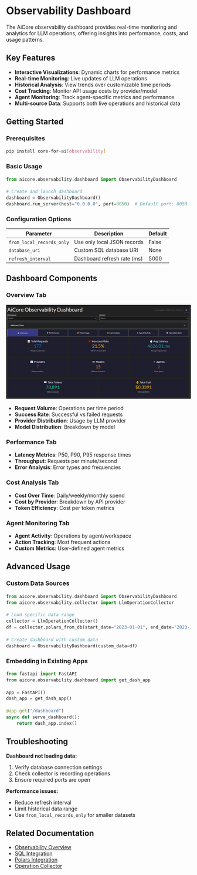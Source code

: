 
# Observability Dashboard

The AiCore observability dashboard provides real-time monitoring and analytics for LLM operations, offering insights into performance, costs, and usage patterns.

## Key Features

- **Interactive Visualizations**: Dynamic charts for performance metrics
- **Real-time Monitoring**: Live updates of LLM operations
- **Historical Analysis**: View trends over customizable time periods
- **Cost Tracking**: Monitor API usage costs by provider/model
- **Agent Monitoring**: Track agent-specific metrics and performance
- **Multi-source Data**: Supports both live operations and historical data

## Getting Started

### Prerequisites

```bash
pip install core-for-ai[observability]
```

### Basic Usage

```python
from aicore.observability.dashboard import ObservabilityDashboard

# Create and launch dashboard
dashboard = ObservabilityDashboard()
dashboard.run_server(host="0.0.0.0", port=8050)  # Default port: 8050
```

### Configuration Options

| Parameter | Description | Default |
|-----------|-------------|---------|
| `from_local_records_only` | Use only local JSON records | False |
| `database_uri` | Custom SQL database URI | None |
| `refresh_interval` | Dashboard refresh rate (ms) | 5000 |

## Dashboard Components

### Overview Tab
![Overview Tab](assets/dashboard-overview.png)
- **Request Volume**: Operations per time period
- **Success Rate**: Successful vs failed requests
- **Provider Distribution**: Usage by LLM provider
- **Model Distribution**: Breakdown by model

### Performance Tab
- **Latency Metrics**: P50, P90, P95 response times
- **Throughput**: Requests per minute/second
- **Error Analysis**: Error types and frequencies

### Cost Analysis Tab
- **Cost Over Time**: Daily/weekly/monthly spend
- **Cost by Provider**: Breakdown by API provider
- **Token Efficiency**: Cost per token metrics

### Agent Monitoring Tab
- **Agent Activity**: Operations by agent/workspace
- **Action Tracking**: Most frequent actions
- **Custom Metrics**: User-defined agent metrics

## Advanced Usage

### Custom Data Sources

```python
from aicore.observability.dashboard import ObservabilityDashboard
from aicore.observability.collector import LlmOperationCollector

# Load specific data range
collector = LlmOperationCollector()
df = collector.polars_from_db(start_date="2023-01-01", end_date="2023-12-31")

# Create dashboard with custom data
dashboard = ObservabilityDashboard(custom_data=df)
```

### Embedding in Existing Apps

```python
from fastapi import FastAPI
from aicore.observability.dashboard import get_dash_app

app = FastAPI()
dash_app = get_dash_app()

@app.get("/dashboard")
async def serve_dashboard():
    return dash_app.index()
```

## Troubleshooting

**Dashboard not loading data:**
1. Verify database connection settings
2. Check collector is recording operations
3. Ensure required ports are open

**Performance issues:**
- Reduce refresh interval
- Limit historical data range
- Use `from_local_records_only` for smaller datasets

## Related Documentation

- [Observability Overview](overview.md)
- [SQL Integration](sql.md)
- [Polars Integration](polars.md)
- [Operation Collector](collector.md)